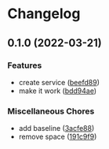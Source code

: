 # Changelog

## 0.1.0 (2022-03-21)


### Features

* create service ([beefd89](https://www.github.com/glocurrency/union-bank-service/commit/beefd89d3fdd9fa6f75ca0aebc560afde38e2cd1))
* make it work ([bdd94ae](https://www.github.com/glocurrency/union-bank-service/commit/bdd94ae69a727a3e3300fa8c2a507dc39595e275))


### Miscellaneous Chores

* add baseline ([3acfe88](https://www.github.com/glocurrency/union-bank-service/commit/3acfe88b58130788436e561782604ae27d593016))
* remove space ([191c9f9](https://www.github.com/glocurrency/union-bank-service/commit/191c9f93814e03e3a3bd855c8038da5336790137))
